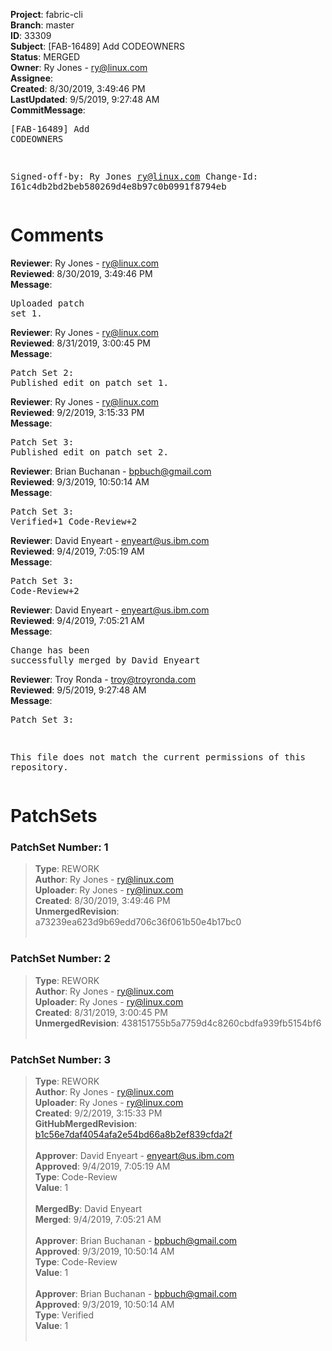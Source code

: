 <strong>Project</strong>: fabric-cli<br><strong>Branch</strong>: master<br><strong>ID</strong>: 33309<br><strong>Subject</strong>: [FAB-16489] Add CODEOWNERS<br><strong>Status</strong>: MERGED<br><strong>Owner</strong>: Ry Jones - ry@linux.com<br><strong>Assignee</strong>:<br><strong>Created</strong>: 8/30/2019, 3:49:46 PM<br><strong>LastUpdated</strong>: 9/5/2019, 9:27:48 AM<br><strong>CommitMessage</strong>:<br><pre>[FAB-16489] Add CODEOWNERS

Signed-off-by: Ry Jones <ry@linux.com>
Change-Id: I61c4db2bd2beb580269d4e8b97c0b0991f8794eb
</pre><h1>Comments</h1><strong>Reviewer</strong>: Ry Jones - ry@linux.com<br><strong>Reviewed</strong>: 8/30/2019, 3:49:46 PM<br><strong>Message</strong>: <pre>Uploaded patch set 1.</pre><strong>Reviewer</strong>: Ry Jones - ry@linux.com<br><strong>Reviewed</strong>: 8/31/2019, 3:00:45 PM<br><strong>Message</strong>: <pre>Patch Set 2: Published edit on patch set 1.</pre><strong>Reviewer</strong>: Ry Jones - ry@linux.com<br><strong>Reviewed</strong>: 9/2/2019, 3:15:33 PM<br><strong>Message</strong>: <pre>Patch Set 3: Published edit on patch set 2.</pre><strong>Reviewer</strong>: Brian Buchanan - bpbuch@gmail.com<br><strong>Reviewed</strong>: 9/3/2019, 10:50:14 AM<br><strong>Message</strong>: <pre>Patch Set 3: Verified+1 Code-Review+2</pre><strong>Reviewer</strong>: David Enyeart - enyeart@us.ibm.com<br><strong>Reviewed</strong>: 9/4/2019, 7:05:19 AM<br><strong>Message</strong>: <pre>Patch Set 3: Code-Review+2</pre><strong>Reviewer</strong>: David Enyeart - enyeart@us.ibm.com<br><strong>Reviewed</strong>: 9/4/2019, 7:05:21 AM<br><strong>Message</strong>: <pre>Change has been successfully merged by David Enyeart</pre><strong>Reviewer</strong>: Troy Ronda - troy@troyronda.com<br><strong>Reviewed</strong>: 9/5/2019, 9:27:48 AM<br><strong>Message</strong>: <pre>Patch Set 3:

This file does not match the current permissions of this repository.</pre><h1>PatchSets</h1><h3>PatchSet Number: 1</h3><blockquote><strong>Type</strong>: REWORK<br><strong>Author</strong>: Ry Jones - ry@linux.com<br><strong>Uploader</strong>: Ry Jones - ry@linux.com<br><strong>Created</strong>: 8/30/2019, 3:49:46 PM<br><strong>UnmergedRevision</strong>: a73239ea623d9b69edd706c36f061b50e4b17bc0<br><br></blockquote><h3>PatchSet Number: 2</h3><blockquote><strong>Type</strong>: REWORK<br><strong>Author</strong>: Ry Jones - ry@linux.com<br><strong>Uploader</strong>: Ry Jones - ry@linux.com<br><strong>Created</strong>: 8/31/2019, 3:00:45 PM<br><strong>UnmergedRevision</strong>: 438151755b5a7759d4c8260cbdfa939fb5154bf6<br><br></blockquote><h3>PatchSet Number: 3</h3><blockquote><strong>Type</strong>: REWORK<br><strong>Author</strong>: Ry Jones - ry@linux.com<br><strong>Uploader</strong>: Ry Jones - ry@linux.com<br><strong>Created</strong>: 9/2/2019, 3:15:33 PM<br><strong>GitHubMergedRevision</strong>: [b1c56e7daf4054afa2e54bd66a8b2ef839cfda2f](https://github.com/hyperledger/fabric-cli/commit/b1c56e7daf4054afa2e54bd66a8b2ef839cfda2f)<br><br><strong>Approver</strong>: David Enyeart - enyeart@us.ibm.com<br><strong>Approved</strong>: 9/4/2019, 7:05:19 AM<br><strong>Type</strong>: Code-Review<br><strong>Value</strong>: 1<br><br><strong>MergedBy</strong>: David Enyeart<br><strong>Merged</strong>: 9/4/2019, 7:05:21 AM<br><br><strong>Approver</strong>: Brian Buchanan - bpbuch@gmail.com<br><strong>Approved</strong>: 9/3/2019, 10:50:14 AM<br><strong>Type</strong>: Code-Review<br><strong>Value</strong>: 1<br><br><strong>Approver</strong>: Brian Buchanan - bpbuch@gmail.com<br><strong>Approved</strong>: 9/3/2019, 10:50:14 AM<br><strong>Type</strong>: Verified<br><strong>Value</strong>: 1<br><br></blockquote>